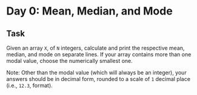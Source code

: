# Day 0: Mean, Median, and Mode

## Task
Given an array `X`, of `N` integers, calculate and print the respective mean, median, and mode on separate lines. If your array contains more than one modal value, choose the numerically smallest one.

Note: Other than the modal value (which will always be an integer), your answers should be in decimal form, rounded to a scale of `1` decimal place (i.e., `12.3`,  format).